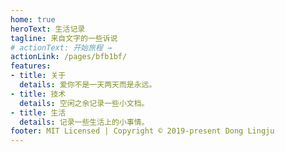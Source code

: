 ```yaml
---
home: true
heroText: 生活记录
tagline: 来自文字的一些诉说
# actionText: 开始旅程 →
actionLink: /pages/bfb1bf/
features:
- title: 关于
  details: 爱你不是一天两天而是永远。
- title: 技术
  details: 空闲之余记录一些小文档。
- title: 生活
  details: 记录一些生活上的小事情。
footer: MIT Licensed | Copyright © 2019-present Dong Lingju
---
```

